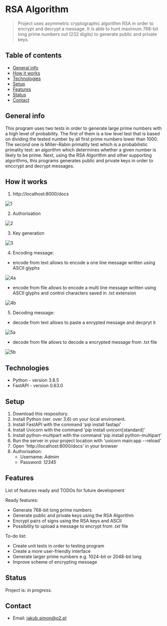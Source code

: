 # RSA Algorithm
> Project uses asymmetric cryptographic algorithm RSA in order to encrypt and decrypt a message. It is able to hunt maximum 768-bit long prime numbers out (232 digits) to generate public and private keys.

## Table of contents
* [General info](#general-info)
* [How it works](#How-it-works)
* [Technologies](#technologies)
* [Setup](#setup)
* [Features](#features)
* [Status](#status)
* [Contact](#contact)

## General info
This program uses two tests in order to generate large prime numbers with a high level of probability. The first of them is a low level test that is based on dividing the tested number by all first prime numbers lower than 1000. The second one is Miller–Rabin primality test which is a probabilistic primality test: an algorithm which determines whether a given number is likely to be prime. Next, using the RSA Algorithm and other supporting algorithms, this programs generates public and private keys in order to enccrypt and decrypt messages.

## How it works
1) http://localhost:8000/docs

![1](./images/1.png)

2) Authorisation

![2](./images/2.png)

3) Key generation

![3](./images/3.png)

4) Encoding message:

* encode from text allows to encode a one line message written using ASCII glyphs
    
![4a](./images/4a.png)

* encode from file allows to encode a multi line message written using ASCII glyphs and control characters saved in .txt extension

![4b](./images/4b.png)

5) Decoding message:

* decode from text allows to paste a enrypted message and decpryt it

![5a](./images/5a.png)

* decode from file allows to decode a encrypted message from .txt file

![5b](./images/5b.png)




## Technologies
* Python - version 3.8.5
* FastAPI - version 0.63.0

## Setup
1) Download this respository.
2) Install Python (ver. over 3.6) on your local enviroment.
3) Install FastAPI with the command 'pip install fastapi'
4) Install Uvicorn with the command  'pip install uvicorn[standard]'
5) Install python-multipart with the command 'pip install python-multipart'
5) Run the server in your project location with 'uvicorn main:app --reload'
6) Open 'http://localhost:8000/docs' in your browser
7) Authorisation: 
    * Username: _Admim_
    * Password: _12345_

## Features
List of features ready and TODOs for future development

Ready features:
* Generate 768-bit long prime numbers
* Generate public and private keys using the RSA Algorithm
* Encrypt pairs of signs using the RSA keys and ASCII
* Possibility to upload a message to encrypt from _.txt_ file

To-do list:
* Create unit tests in order to testing program
* Create a more user-friendly interface
* Generate larger prime numbers e.g. 1024-bit or 2048-bit long
* Improve scheme of encrypting message

## Status
Project is: _in progress_.

## Contact
* Email: jakub.simon@o2.pl
